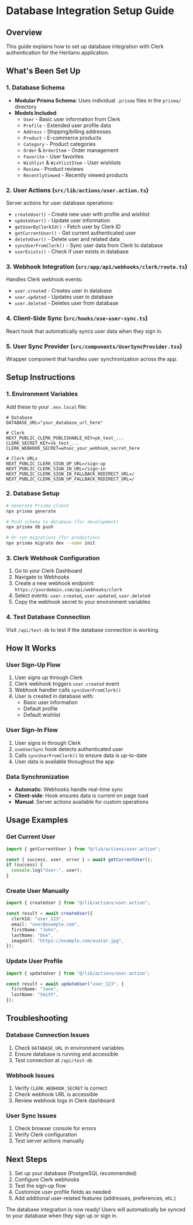 # Database Integration Setup Guide

## Overview

This guide explains how to set up database integration with Clerk authentication for the Heritano application.

## What's Been Set Up

### 1. Database Schema

- **Modular Prisma Schema**: Uses individual `.prisma` files in the `prisma/` directory
- **Models Included**:
  - `User` - Basic user information from Clerk
  - `Profile` - Extended user profile data
  - `Address` - Shipping/billing addresses
  - `Product` - E-commerce products
  - `Category` - Product categories
  - `Order` & `OrderItem` - Order management
  - `Favorite` - User favorites
  - `Wishlist` & `WishlistItem` - User wishlists
  - `Review` - Product reviews
  - `RecentlyViewed` - Recently viewed products

### 2. User Actions (`src/lib/actions/user.action.ts`)

Server actions for user database operations:

- `createUser()` - Create new user with profile and wishlist
- `updateUser()` - Update user information
- `getUserByClerkId()` - Fetch user by Clerk ID
- `getCurrentUser()` - Get current authenticated user
- `deleteUser()` - Delete user and related data
- `syncUserFromClerk()` - Sync user data from Clerk to database
- `userExists()` - Check if user exists in database

### 3. Webhook Integration (`src/app/api/webhooks/clerk/route.ts`)

Handles Clerk webhook events:

- `user.created` - Creates user in database
- `user.updated` - Updates user in database
- `user.deleted` - Deletes user from database

### 4. Client-Side Sync (`src/hooks/use-user-sync.ts`)

React hook that automatically syncs user data when they sign in.

### 5. User Sync Provider (`src/components/UserSyncProvider.tsx`)

Wrapper component that handles user synchronization across the app.

## Setup Instructions

### 1. Environment Variables

Add these to your `.env.local` file:

```env
# Database
DATABASE_URL="your_database_url_here"

# Clerk
NEXT_PUBLIC_CLERK_PUBLISHABLE_KEY=pk_test_...
CLERK_SECRET_KEY=sk_test_...
CLERK_WEBHOOK_SECRET=whsec_your_webhook_secret_here

# Clerk URLs
NEXT_PUBLIC_CLERK_SIGN_UP_URL=/sign-up
NEXT_PUBLIC_CLERK_SIGN_IN_URL=/sign-in
NEXT_PUBLIC_CLERK_SIGN_IN_FALLBACK_REDIRECT_URL=/
NEXT_PUBLIC_CLERK_SIGN_UP_FALLBACK_REDIRECT_URL=/
```

### 2. Database Setup

```bash
# Generate Prisma client
npx prisma generate

# Push schema to database (for development)
npx prisma db push

# Or run migrations (for production)
npx prisma migrate dev --name init
```

### 3. Clerk Webhook Configuration

1. Go to your Clerk Dashboard
2. Navigate to Webhooks
3. Create a new webhook endpoint: `https://yourdomain.com/api/webhooks/clerk`
4. Select events: `user.created`, `user.updated`, `user.deleted`
5. Copy the webhook secret to your environment variables

### 4. Test Database Connection

Visit `/api/test-db` to test if the database connection is working.

## How It Works

### User Sign-Up Flow

1. User signs up through Clerk
2. Clerk webhook triggers `user.created` event
3. Webhook handler calls `syncUserFromClerk()`
4. User is created in database with:
   - Basic user information
   - Default profile
   - Default wishlist

### User Sign-In Flow

1. User signs in through Clerk
2. `useUserSync` hook detects authenticated user
3. Calls `syncUserFromClerk()` to ensure data is up-to-date
4. User data is available throughout the app

### Data Synchronization

- **Automatic**: Webhooks handle real-time sync
- **Client-side**: Hook ensures data is current on page load
- **Manual**: Server actions available for custom operations

## Usage Examples

### Get Current User

```typescript
import { getCurrentUser } from "@/lib/actions/user.action";

const { success, user, error } = await getCurrentUser();
if (success) {
  console.log("User:", user);
}
```

### Create User Manually

```typescript
import { createUser } from "@/lib/actions/user.action";

const result = await createUser({
  clerkId: "user_123",
  email: "user@example.com",
  firstName: "John",
  lastName: "Doe",
  imageUrl: "https://example.com/avatar.jpg",
});
```

### Update User Profile

```typescript
import { updateUser } from "@/lib/actions/user.action";

const result = await updateUser("user_123", {
  firstName: "Jane",
  lastName: "Smith",
});
```

## Troubleshooting

### Database Connection Issues

1. Check `DATABASE_URL` in environment variables
2. Ensure database is running and accessible
3. Test connection at `/api/test-db`

### Webhook Issues

1. Verify `CLERK_WEBHOOK_SECRET` is correct
2. Check webhook URL is accessible
3. Review webhook logs in Clerk dashboard

### User Sync Issues

1. Check browser console for errors
2. Verify Clerk configuration
3. Test server actions manually

## Next Steps

1. Set up your database (PostgreSQL recommended)
2. Configure Clerk webhooks
3. Test the sign-up flow
4. Customize user profile fields as needed
5. Add additional user-related features (addresses, preferences, etc.)

The database integration is now ready! Users will automatically be synced to your database when they sign up or sign in.
